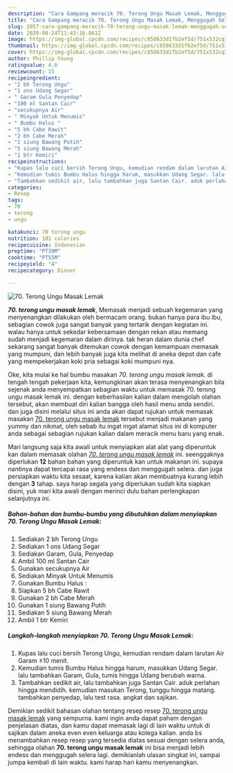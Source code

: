 ```yaml
---
description: "Cara Gampang meracik 70. Terong Ungu Masak Lemak, Menggugah Selera"
title: "Cara Gampang meracik 70. Terong Ungu Masak Lemak, Menggugah Selera"
slug: 2057-cara-gampang-meracik-70-terong-ungu-masak-lemak-menggugah-selera
date: 2020-08-24T11:43:16.861Z
image: https://img-global.cpcdn.com/recipes/c858633d1fb2ef5d/751x532cq70/70-terong-ungu-masak-lemak-foto-resep-utama.jpg
thumbnail: https://img-global.cpcdn.com/recipes/c858633d1fb2ef5d/751x532cq70/70-terong-ungu-masak-lemak-foto-resep-utama.jpg
cover: https://img-global.cpcdn.com/recipes/c858633d1fb2ef5d/751x532cq70/70-terong-ungu-masak-lemak-foto-resep-utama.jpg
author: Phillip Young
ratingvalue: 4.6
reviewcount: 15
recipeingredient:
- "2 bh Terong Ungu"
- "1 ons Udang Segar"
- " Garam Gula Penyedap"
- "100 ml Santan Cair"
- "secukupnya Air"
- " Minyak Untuk Menumis"
- " Bumbu Halus "
- "5 bh Cabe Rawit"
- "2 bh Cabe Merah"
- "1 siung Bawang Putih"
- "5 siung Bawang Merah"
- "1 btr Kemiri"
recipeinstructions:
- "Kupas lalu cuci bersih Terong Ungu, kemudian rendam dalam larutan Air Garam ±10 menit."
- "Kemudian tumis Bumbu Halus hingga harum, masukkan Udang Segar. lalu tambahkan Garam, Gula, tumis hingga Udang berubah warna."
- "Tambahkan sedikit air, lalu tambahkan juga Santan Cair. aduk perlahan hingga mendidih. kemudian masukan Terong, tunggu hingga matang. tambahkan penyedap, lalu test rasa. angkat dan sajikan."
categories:
- Resep
tags:
- 70
- terong
- ungu

katakunci: 70 terong ungu 
nutrition: 181 calories
recipecuisine: Indonesian
preptime: "PT39M"
cooktime: "PT55M"
recipeyield: "4"
recipecategory: Dinner

---
```



![70. Terong Ungu Masak Lemak](https://img-global.cpcdn.com/recipes/c858633d1fb2ef5d/751x532cq70/70-terong-ungu-masak-lemak-foto-resep-utama.jpg)

<b><i>70. terong ungu masak lemak</i></b>, Memasak menjadi sebuah kegemaran yang menyenangkan dilakukan oleh bermacam orang. bukan hanya para ibu ibu, sebagian cowok juga sangat banyak yang tertarik dengan kegiatan ini. walau hanya untuk sekedar kebersamaan dengan rekan atau memang sudah menjadi kegemaran dalam dirinya. tak heran dalam dunia chef sekarang sangat banyak ditemukan cowok dengan kemampuan memasak yang mumpuni, dan lebih banyak juga kita melihat di aneka depot dan cafe yang mempekerjakan koki pria sebagai koki mumpuni nya.

Oke, kita mulai ke hal bumbu masakan <i>70. terong ungu masak lemak</i>. di tengah tengah pekerjaan kita, kemungkinan akan terasa menyenangkan bila sejenak anda menyempatkan sebagian waktu untuk memasak 70. terong ungu masak lemak ini. dengan keberhasilan kalian dalam mengolah olahan tersebut, akan membuat diri kalian bangga oleh hasil menu anda sendiri. dan juga disini melalui situs ini anda akan dapat rujukan untuk memasak masakan <u>70. terong ungu masak lemak</u> tersebut menjadi makanan yang yummy dan nikmat, oleh sebab itu ingat ingat alamat situs ini di komputer anda sebagai sebagian rujukan kalian dalam meracik menu baru yang enak.




Mari langsung saja kita awali untuk menyiapkan alat alat yang diperuntuk kan dalam memasak olahan <u><i>70. terong ungu masak lemak</i></u> ini. seenggaknya diperlukan <b>12</b> bahan bahan yang diperuntuk kan untuk makanan ini. supaya nantinya dapat tercapai rasa yang endess dan menggugah selera. dan juga persiapkan waktu kita sesaat, karena kalian akan membuatnya kurang lebih dengan <b>3</b> tahap. saya harap segala yang diperlukan sudah kita siapkan disini, yuk mari kita awali dengan merinci dulu bahan perlengkapan selanjutnya ini.

<!--inarticleads1-->

##### Bahan-bahan dan bumbu-bumbu yang dibutuhkan dalam menyiapkan 70. Terong Ungu Masak Lemak:

1. Sediakan 2 bh Terong Ungu
1. Sediakan 1 ons Udang Segar
1. Sediakan  Garam, Gula, Penyedap
1. Ambil 100 ml Santan Cair
1. Gunakan secukupnya Air
1. Sediakan  Minyak Untuk Menumis
1. Gunakan  Bumbu Halus :
1. Siapkan 5 bh Cabe Rawit
1. Gunakan 2 bh Cabe Merah
1. Gunakan 1 siung Bawang Putih
1. Sediakan 5 siung Bawang Merah
1. Ambil 1 btr Kemiri




<!--inarticleads2-->

##### Langkah-langkah menyiapkan 70. Terong Ungu Masak Lemak:

1. Kupas lalu cuci bersih Terong Ungu, kemudian rendam dalam larutan Air Garam ±10 menit.
1. Kemudian tumis Bumbu Halus hingga harum, masukkan Udang Segar. lalu tambahkan Garam, Gula, tumis hingga Udang berubah warna.
1. Tambahkan sedikit air, lalu tambahkan juga Santan Cair. aduk perlahan hingga mendidih. kemudian masukan Terong, tunggu hingga matang. tambahkan penyedap, lalu test rasa. angkat dan sajikan.




Demikian sedikit bahasan olahan tentang resep resep <u>70. terong ungu masak lemak</u> yang sempurna. kami ingin anda dapat paham dengan penjelasan diatas, dan kamu dapat memasak lagi di lain waktu untuk di sajikan dalam aneka even even keluarga atau kolega kalian. anda bs menambahkan resep resep yang tersedia diatas sesuai dengan selera anda, sehingga olahan <b>70. terong ungu masak lemak</b> ini bisa menjadi lebih endess dan menggugah selera lagi. demikianlah ulasan singkat ini, sampai jumpa kembali di lain waktu. kami harap hari kamu menyenangkan.
